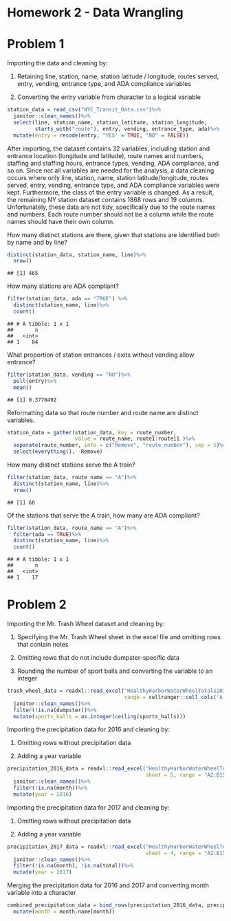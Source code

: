 Homework 2 - Data Wrangling
================

Problem 1
=========

Importing the data and cleaning by:

1.  Retaining line, station, name, station latitude / longitude, routes served, entry, vending, entrance type, and ADA compliance variables

2.  Converting the entry variable from character to a logical variable

``` r
station_data = read_csv("NYC_Transit_Data.csv")%>%
  janitor::clean_names()%>%
  select(line, station_name, station_latitude, station_longitude, 
         starts_with("route"), entry, vending, entrance_type, ada)%>%
  mutate(entry = recode(entry, "YES" = TRUE, "NO" = FALSE))
```

After importing, the dataset contains 32 variables, including station and entrance location (longitude and latitude), route names and numbers, staffing and staffing hours, entrance types, vending, ADA compliance, and so on. Since not all variables are needed for the analysis, a data cleaning occurs where only line, station, name, station latitude/longitude, routes served, entry, vending, entrance type, and ADA compliance variables were kept. Furthermore, the class of the entry variable is changed. As a result, the remaining NY station dataset contains 1868 rows and 19 columns. Unfortunately, these data are not tidy, specifically due to the route names and numbers. Each route number should not be a column while the route names should have their own column.

How many distinct stations are there, given that stations are identified both by name and by line?

``` r
distinct(station_data, station_name, line)%>%
  nrow()
```

    ## [1] 465

How many stations are ADA compliant?

``` r
filter(station_data, ada == "TRUE") %>%
  distinct(station_name, line)%>%
  count()
```

    ## # A tibble: 1 x 1
    ##       n
    ##   <int>
    ## 1    84

What proportion of station entrances / exits without vending allow entrance?

``` r
filter(station_data, vending == "NO")%>%
  pull(entry)%>%
  mean()
```

    ## [1] 0.3770492

Reformatting data so that route number and route name are distinct variables.

``` r
station_data = gather(station_data, key = route_number, 
                      value = route_name, route1:route11 )%>%
  separate(route_number, into = c("Remove", "route_number"), sep = 5)%>%
  select(everything(), -Remove)
```

How many distinct stations serve the A train?

``` r
filter(station_data, route_name == "A")%>%
  distinct(station_name, line)%>%
  nrow()
```

    ## [1] 60

Of the stations that serve the A train, how many are ADA compliant?

``` r
filter(station_data, route_name == "A")%>%
  filter(ada == TRUE)%>%
  distinct(station_name, line)%>%
  count()
```

    ## # A tibble: 1 x 1
    ##       n
    ##   <int>
    ## 1    17

Problem 2
=========

Importing the Mr. Trash Wheel dataset and cleaning by:

1.  Specifying the Mr. Trash Wheel sheet in the excel file and omitting rows that contain notes

2.  Omitting rows that do not include dumpster-specific data

3.  Rounding the number of sport balls and converting the variable to an integer

``` r
trash_wheel_data = readxl::read_excel("HealthyHarborWaterWheelTotals2018-7-28.xlsx", sheet = 1, 
                                      range = cellranger::cell_cols("A:N"))%>%
  janitor::clean_names()%>%
  filter(!is.na(dumpster))%>%
  mutate(sports_balls = as.integer(ceiling(sports_balls)))
```

Importing the precipitation data for 2016 and cleaning by:

1.  Omitting rows without precipitation data

2.  Adding a year variable

``` r
precipitation_2016_data = readxl::read_excel("HealthyHarborWaterWheelTotals2018-7-28.xlsx", 
                                             sheet = 5, range = "A2:B15")%>%
  janitor::clean_names()%>%
  filter(!is.na(month))%>%
  mutate(year = 2016)
```

Importing the precipitation data for 2017 and cleaning by:

1.  Omitting rows without precipitation data

2.  Adding a year variable

``` r
precipitation_2017_data = readxl::read_excel("HealthyHarborWaterWheelTotals2018-7-28.xlsx", 
                                             sheet = 4, range = "A2:B15")%>%
  janitor::clean_names()%>%
  filter(!is.na(month), !is.na(total))%>%
  mutate(year = 2017)
```

Merging the precipitation data for 2016 and 2017 and converting month variable into a character

``` r
combined_precipitation_data = bind_rows(precipitation_2016_data, precipitation_2017_data)%>%
  mutate(month = month.name[month])
```
